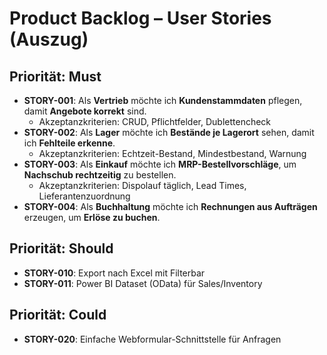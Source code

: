 # Product Backlog – User Stories (Auszug)

## Priorität: Must
- **STORY-001**: Als **Vertrieb** möchte ich **Kundenstammdaten** pflegen, damit **Angebote korrekt** sind.
  - Akzeptanzkriterien: CRUD, Pflichtfelder, Dublettencheck
- **STORY-002**: Als **Lager** möchte ich **Bestände je Lagerort** sehen, damit ich **Fehlteile erkenne**.
  - Akzeptanzkriterien: Echtzeit-Bestand, Mindestbestand, Warnung
- **STORY-003**: Als **Einkauf** möchte ich **MRP-Bestellvorschläge**, um **Nachschub rechtzeitig** zu bestellen.
  - Akzeptanzkriterien: Dispolauf täglich, Lead Times, Lieferantenzuordnung
- **STORY-004**: Als **Buchhaltung** möchte ich **Rechnungen aus Aufträgen** erzeugen, um **Erlöse zu buchen**.

## Priorität: Should
- **STORY-010**: Export nach Excel mit Filterbar
- **STORY-011**: Power BI Dataset (OData) für Sales/Inventory

## Priorität: Could
- **STORY-020**: Einfache Webformular-Schnittstelle für Anfragen
